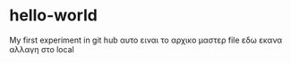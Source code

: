 # hello-world
My first experiment in git hub
αυτο ειναι το αρχικο μαστερ file
εδω εκανα αλλαγη στο local
